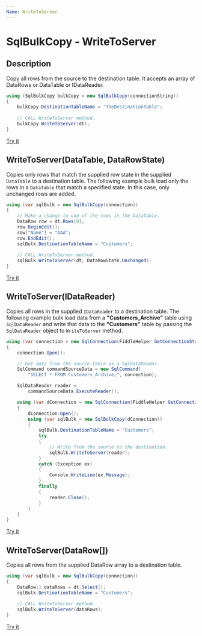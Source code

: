 ```yaml
---
Name: WriteToServer
---
```


# SqlBulkCopy - WriteToServer

## Description

Copy all rows from the source to the destination table. It accepts an array of DataRows or DataTable or IDataReader.

```csharp
using (SqlBulkCopy bulkCopy = new SqlBulkCopy(connectionString))
{
    bulkCopy.DestinationTableName = "TheDestinationTable";
    
    // CALL WriteToServer method.
    bulkCopy.WriteToServer(dt);
}
```
[Try it](https://dotnetfiddle.net/mjuhri)

## WriteToServer(DataTable, DataRowState)

Copies only rows that match the supplied row state in the supplied `DataTable` to a destination table. The following example bulk load only the rows in a `DataTable` that match a specified state. In this case, only unchanged rows are added.

```csharp
using (var sqlBulk = new SqlBulkCopy(connection))
{
    // Make a change to one of the rows in the DataTable.
    DataRow row = dt.Rows[0];
    row.BeginEdit();
    row["Name"] = "AAA";
    row.EndEdit();
    sqlBulk.DestinationTableName = "Customers";
    
    // CALL WriteToServer method.
    sqlBulk.WriteToServer(dt, DataRowState.Unchanged);
}
```

[Try it](https://dotnetfiddle.net/asasFF)

## WriteToServer(IDataReader)

Copies all rows in the supplied `IDataReader` to a destination table. The following example bulk load data from a **"Customers_Archive"** table using `SqlDataReader` and write that data to the **"Customers"** table by passing the `SqlDataReader` object to `WriteToServer` method.

```csharp
using (var connection = new SqlConnection(FiddleHelper.GetConnectionStringSqlServer()))
{
    connection.Open();

    // Get data from the source table as a SqlDataReader.
    SqlCommand commandSourceData = new SqlCommand(
        "SELECT * FROM Customers_Archive;", connection);

    SqlDataReader reader =
        commandSourceData.ExecuteReader();

    using (var dConnection = new SqlConnection(FiddleHelper.GetConnectionStringSqlServer()))
    {
        dConnection.Open();
        using (var sqlBulk = new SqlBulkCopy(dConnection))
        {
            sqlBulk.DestinationTableName = "Customers";
            try
            {
                // Write from the source to the destination.
                sqlBulk.WriteToServer(reader);
            }
            catch (Exception ex)
            {
                Console.WriteLine(ex.Message);
            }
            finally
            {
                reader.Close();
            }
        }
    }
}
```
[Try it](https://dotnetfiddle.net/uVaDcC)

## WriteToServer(DataRow[])

Copies all rows from the supplied DataRow array to a destination table.

```csharp
using (var sqlBulk = new SqlBulkCopy(connection))
{
    DataRow[] dataRows = dt.Select();
    sqlBulk.DestinationTableName = "Customers";
    
    // CALL WriteToServer method.
    sqlBulk.WriteToServer(dataRows);
}
```
[Try it](https://dotnetfiddle.net/hlde72)